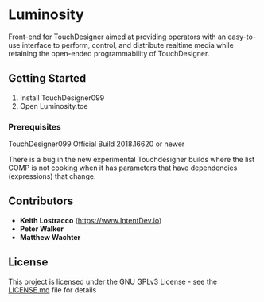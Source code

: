 # Luminosity

Front-end for TouchDesigner aimed at providing operators with an easy-to-use interface to perform, control, and distribute realtime media while retaining the open-ended programmability of TouchDesigner.

## Getting Started

1. Install TouchDesigner099
2. Open Luminosity.toe


### Prerequisites

TouchDesigner099 Official Build 2018.16620 or newer

There is a bug in the new experimental Touchdesigner builds where the list COMP is not cooking when it has parameters that have dependencies (expressions) that change.


## Contributors

* **Keith Lostracco** (https://www.IntentDev.io)
* **Peter Walker** 
* **Matthew Wachter** 

## License

This project is licensed under the GNU GPLv3 License - see the [LICENSE.md](LICENSE.md) file for details



